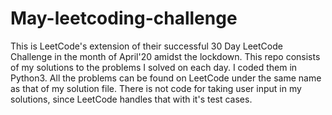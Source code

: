 # May-leetcoding-challenge
This is LeetCode's extension of their successful 30 Day LeetCode Challenge in the month of April'20 amidst the lockdown. 
This repo consists of my solutions to the problems I solved on each day. I coded them in Python3. All the problems can be found on LeetCode under the same name as that of my solution file. There is not code for taking user input in my solutions, since LeetCode handles that with it's test cases.
